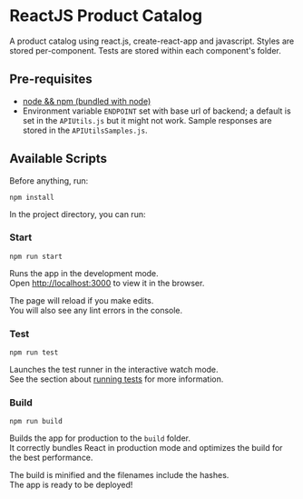 # ReactJS Product Catalog

A product catalog using react.js, create-react-app and javascript. Styles are stored per-component. Tests are stored within each component's folder.

## Pre-requisites

- [node && npm (bundled with node)](https://nodejs.org/en/)
- Environment variable `ENDPOINT` set with base url of backend; a default is set in the `APIUtils.js` but it might not work. Sample responses are stored in the `APIUtilsSamples.js`.

## Available Scripts

Before anything, run:

```
npm install
```

In the project directory, you can run:

### Start

```
npm run start
```

Runs the app in the development mode.\
Open [http://localhost:3000](http://localhost:3000) to view it in the browser.

The page will reload if you make edits.\
You will also see any lint errors in the console.

### Test

```
npm run test
```

Launches the test runner in the interactive watch mode.\
See the section about [running tests](https://facebook.github.io/create-react-app/docs/running-tests) for more information.

### Build

```
npm run build
```

Builds the app for production to the `build` folder.\
It correctly bundles React in production mode and optimizes the build for the best performance.

The build is minified and the filenames include the hashes.\
The app is ready to be deployed!
